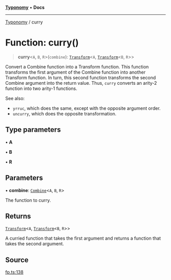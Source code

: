 [**Typonomy**](../README.md) • **Docs**

***

[Typonomy](../globals.md) / curry

# Function: curry()

> **curry**\<`A`, `B`, `R`\>(`combine`): [`Transform`](../type-aliases/Transform.md)\<`A`, [`Transform`](../type-aliases/Transform.md)\<`B`, `R`\>\>

Convert a Combine function into a Transform function.
This function transforms the first argument of the Combine function into another Transform function.
In turn, this second function transforms the second Combine argument into the return value.
Thus, `curry` converts an arity-2 function into two arity-1 functions.

See also:
  * `yrruc`, which does the same, except with the opposite argument order.
  * `uncurry`, which does the opposite transformation.

## Type parameters

• **A**

• **B**

• **R**

## Parameters

• **combine**: [`Combine`](../type-aliases/Combine.md)\<`A`, `B`, `R`\>

The function to curry.

## Returns

[`Transform`](../type-aliases/Transform.md)\<`A`, [`Transform`](../type-aliases/Transform.md)\<`B`, `R`\>\>

A curried function that takes the first argument and returns a function that takes the second argument.

## Source

[fp.ts:138](https://github.com/softcraft-development/typonomy/blob/d8b6722e8f9213512ecbf239a27330f22316ef6d/src/fp.ts#L138)
